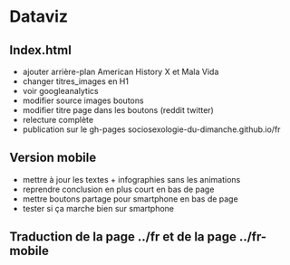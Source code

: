 # Dataviz

## Index.html
- ajouter arrière-plan American History X et Mala Vida
- changer titres_images en H1
- voir googleanalytics
- modifier source images boutons
- modifier titre page dans les boutons (reddit twitter)
- relecture complète
- publication sur le gh-pages sociosexologie-du-dimanche.github.io/fr

## Version mobile
- mettre à jour les textes + infographies sans les animations
- reprendre conclusion en plus court en bas de page
- mettre boutons partage pour smartphone en bas de page
- tester si ça marche bien sur smartphone

## Traduction de la page ../fr et de la page ../fr-mobile
